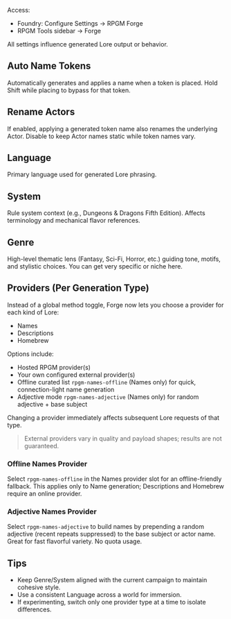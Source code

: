 Access:
- Foundry: Configure Settings → RPGM Forge
- RPGM Tools sidebar → Forge

All settings influence generated Lore output or behavior.

## Auto Name Tokens
Automatically generates and applies a name when a token is placed. Hold Shift while placing to bypass for that token.

## Rename Actors
If enabled, applying a generated token name also renames the underlying Actor. Disable to keep Actor names static while token names vary.

## Language
Primary language used for generated Lore phrasing.

## System
Rule system context (e.g., Dungeons & Dragons Fifth Edition). Affects terminology and mechanical flavor references.

## Genre
High-level thematic lens (Fantasy, Sci-Fi, Horror, etc.) guiding tone, motifs, and stylistic choices. You can get very specific or niche here.

## Providers (Per Generation Type)
Instead of a global method toggle, Forge now lets you choose a provider for each kind of Lore:
- Names
- Descriptions
- Homebrew

Options include:
- Hosted RPGM provider(s)
- Your own configured external provider(s)
- Offline curated list `rpgm-names-offline` (Names only) for quick, connection-light name generation
- Adjective mode `rpgm-names-adjective` (Names only) for random adjective + base subject

Changing a provider immediately affects subsequent Lore requests of that type.
> External providers vary in quality and payload shapes; results are not guaranteed.

### Offline Names Provider
Select `rpgm-names-offline` in the Names provider slot for an offline-friendly fallback. This applies only to Name generation; Descriptions and Homebrew require an online provider.

### Adjective Names Provider
Select `rpgm-names-adjective` to build names by prepending a random adjective (recent repeats suppressed) to the base subject or actor name. Great for fast flavorful variety. No quota usage.

## Tips
- Keep Genre/System aligned with the current campaign to maintain cohesive style.
- Use a consistent Language across a world for immersion.
- If experimenting, switch only one provider type at a time to isolate differences.
